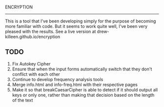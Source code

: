 ENCRYPTION
**********

This is a tool that I've been developing simply for the purpose of becoming more familiar with code. But it seems to work quite well, I've been very pleased with the results. See a live version at drew-killeen.github.io/encryption

TODO
----
1. Fix Autokey Cipher
2. Ensure that when the input forms automatically switch that they don't conflict with each other
3. Continue to develop frequency analysis tools
4. Merge info.html and info-freq.html with their respective pages
5. Make it so that breakCaesarCipher is able to detect if it should output all keys or only one, rather than making that decision based on the length of the text